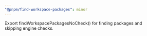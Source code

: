 ```yaml
---
"@pnpm/find-workspace-packages": minor
---
```


Export findWorkspacePackagesNoCheck() for finding packages and skipping engine checks.

